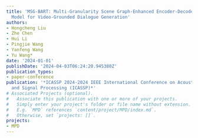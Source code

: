 ```yaml
---
title: 'MSG-BART: Multi-Granularity Scene Graph-Enhanced Encoder-Decoder Language
  Model for Video-Grounded Dialogue Generation'
authors:
- Hongcheng Liu
- Zhe Chen
- Hui Li
- Pingjie Wang
- Yanfeng Wang
- Yu Wang*
date: '2024-01-01'
publishDate: '2024-04-03T06:24:20.945380Z'
publication_types:
- paper-conference
publication: '*ICASSP 2024-2024 IEEE International Conference on Acoustics, Speech
  and Signal Processing (ICASSP)*'
# Associated Projects (optional).
#   Associate this publication with one or more of your projects.
#   Simply enter your project's folder or file name without extension.
#   E.g. `MPD` references `content/project/MPD/index.md`.
#   Otherwise, set `projects: []`.
projects:
- MPD
---
```

